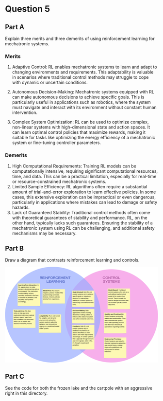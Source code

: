 # Question 5

## Part A

Explain three merits and three demerits of using reinforcement learning for mechatronic systems.

### Merits

1. Adaptive Control: RL enables mechatronic systems to learn and adapt to changing environments and requirements. This adaptability is valuable in scenarios where traditional control methods may struggle to cope with dynamic or uncertain conditions.

2. Autonomous Decision-Making: Mechatronic systems equipped with RL can make autonomous decisions to achieve specific goals. This is particularly useful in applications such as robotics, where the system must navigate and interact with its environment without constant human intervention.

3. Complex System Optimization: RL can be used to optimize complex, non-linear systems with high-dimensional state and action spaces. It can learn optimal control policies that maximize rewards, making it suitable for tasks like optimizing the energy efficiency of a mechatronic system or fine-tuning controller parameters.

### Demerits

1. High Computational Requirements: Training RL models can be computationally intensive, requiring significant computational resources, time, and data. This can be a practical limitation, especially for real-time or resource-constrained mechatronic systems.
2. Limited Sample Efficiency: RL algorithms often require a substantial amount of trial-and-error exploration to learn effective policies. In some cases, this extensive exploration can be impractical or even dangerous, particularly in applications where mistakes can lead to damage or safety hazards.
3. Lack of Guaranteed Stability: Traditional control methods often come with theoretical guarantees of stability and performance. RL, on the other hand, typically lacks such guarantees. Ensuring the stability of a mechatronic system using RL can be challenging, and additional safety mechanisms may be necessary.

## Part B

Draw a diagram that contrasts reinforcement learning and controls.

![RL vs Controls](Q5.png)

## Part C

See the code for both the frozen lake and the cartpole with an aggressive right in this directory.


